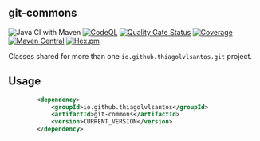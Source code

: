 ## git-commons

![Java CI with Maven](https://github.com/thiagolvlsantos/git-commons/workflows/Java%20CI%20with%20Maven/badge.svg)
[![CodeQL](https://github.com/thiagolvlsantos/git-commons/actions/workflows/codeql-analysis.yml/badge.svg)](https://github.com/thiagolvlsantos/git-commons/actions/workflows/codeql-analysis.yml)
[![Quality Gate Status](https://sonarcloud.io/api/project_badges/measure?project=thiagolvlsantos-git-commons&metric=alert_status)](https://sonarcloud.io/dashboard?id=thiagolvlsantos-git-commons)
[![Coverage](https://sonarcloud.io/api/project_badges/measure?project=thiagolvlsantos-git-commons&metric=coverage)](https://sonarcloud.io/dashboard?id=thiagolvlsantos-git-commons)
[![Maven Central](https://maven-badges.herokuapp.com/maven-central/com.github.thiagolvlsantos/git-commons/badge.svg)](https://repo1.maven.org/maven2/io/github/thiagolvlsantos/git-commons/)
[![Hex.pm](https://img.shields.io/hexpm/l/plug.svg)](http://www.apache.org/licenses/LICENSE-2.0)



Classes shared for more than one `io.github.thiagolvlsantos.git` project.

## Usage

```xml
		<dependency>
			<groupId>io.github.thiagolvlsantos</groupId>
			<artifactId>git-commons</artifactId>
			<version>CURRENT_VERSION</version>
		</dependency>
```
